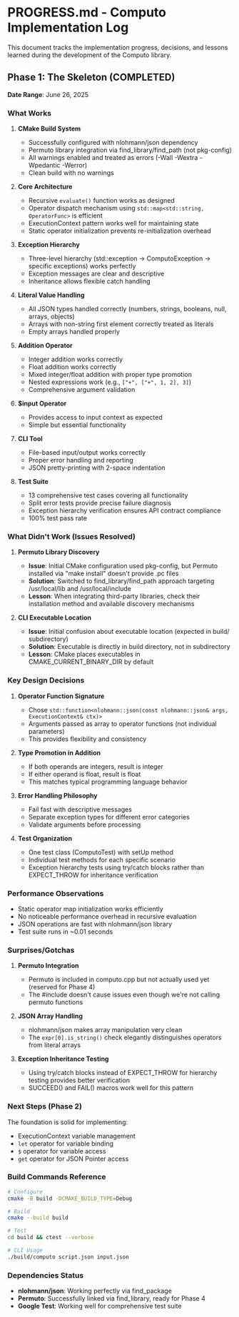 # PROGRESS.md - Computo Implementation Log

This document tracks the implementation progress, decisions, and lessons learned during the development of the Computo library.

## Phase 1: The Skeleton (COMPLETED)

**Date Range**: June 26, 2025

### What Works

1. **CMake Build System**
   - Successfully configured with nlohmann/json dependency
   - Permuto library integration via find_library/find_path (not pkg-config)
   - All warnings enabled and treated as errors (-Wall -Wextra -Wpedantic -Werror)
   - Clean build with no warnings

2. **Core Architecture**
   - Recursive `evaluate()` function works as designed
   - Operator dispatch mechanism using `std::map<std::string, OperatorFunc>` is efficient
   - ExecutionContext pattern works well for maintaining state
   - Static operator initialization prevents re-initialization overhead

3. **Exception Hierarchy**
   - Three-level hierarchy (std::exception -> ComputoException -> specific exceptions) works perfectly
   - Exception messages are clear and descriptive
   - Inheritance allows flexible catch handling

4. **Literal Value Handling**
   - All JSON types handled correctly (numbers, strings, booleans, null, arrays, objects)
   - Arrays with non-string first element correctly treated as literals
   - Empty arrays handled properly

5. **Addition Operator**
   - Integer addition works correctly
   - Float addition works correctly  
   - Mixed integer/float addition with proper type promotion
   - Nested expressions work (e.g., `["+", ["+", 1, 2], 3]`)
   - Comprehensive argument validation

6. **$input Operator**
   - Provides access to input context as expected
   - Simple but essential functionality

7. **CLI Tool**
   - File-based input/output works correctly
   - Proper error handling and reporting
   - JSON pretty-printing with 2-space indentation

8. **Test Suite**
   - 13 comprehensive test cases covering all functionality
   - Split error tests provide precise failure diagnosis
   - Exception hierarchy verification ensures API contract compliance
   - 100% test pass rate

### What Didn't Work (Issues Resolved)

1. **Permuto Library Discovery**
   - **Issue**: Initial CMake configuration used pkg-config, but Permuto installed via "make install" doesn't provide .pc files
   - **Solution**: Switched to find_library/find_path approach targeting /usr/local/lib and /usr/local/include
   - **Lesson**: When integrating third-party libraries, check their installation method and available discovery mechanisms

2. **CLI Executable Location**
   - **Issue**: Initial confusion about executable location (expected in build/ subdirectory)
   - **Solution**: Executable is directly in build directory, not in subdirectory
   - **Lesson**: CMake places executables in CMAKE_CURRENT_BINARY_DIR by default

### Key Design Decisions

1. **Operator Function Signature**
   - Chose `std::function<nlohmann::json(const nlohmann::json& args, ExecutionContext& ctx)>`
   - Arguments passed as array to operator functions (not individual parameters)
   - This provides flexibility and consistency

2. **Type Promotion in Addition**
   - If both operands are integers, result is integer
   - If either operand is float, result is float
   - This matches typical programming language behavior

3. **Error Handling Philosophy**
   - Fail fast with descriptive messages
   - Separate exception types for different error categories
   - Validate arguments before processing

4. **Test Organization**
   - One test class (ComputoTest) with setUp method
   - Individual test methods for each specific scenario
   - Exception hierarchy tests using try/catch blocks rather than EXPECT_THROW for inheritance verification

### Performance Observations

- Static operator map initialization works efficiently
- No noticeable performance overhead in recursive evaluation
- JSON operations are fast with nlohmann/json library
- Test suite runs in ~0.01 seconds

### Surprises/Gotchas

1. **Permuto Integration**
   - Permuto is included in computo.cpp but not actually used yet (reserved for Phase 4)
   - The #include doesn't cause issues even though we're not calling permuto functions

2. **JSON Array Handling**
   - nlohmann/json makes array manipulation very clean
   - The `expr[0].is_string()` check elegantly distinguishes operators from literal arrays

3. **Exception Inheritance Testing**
   - Using try/catch blocks instead of EXPECT_THROW for hierarchy testing provides better verification
   - SUCCEED() and FAIL() macros work well for this pattern

### Next Steps (Phase 2)

The foundation is solid for implementing:
- ExecutionContext variable management
- `let` operator for variable binding
- `$` operator for variable access  
- `get` operator for JSON Pointer access

### Build Commands Reference

```bash
# Configure
cmake -B build -DCMAKE_BUILD_TYPE=Debug

# Build
cmake --build build

# Test
cd build && ctest --verbose

# CLI Usage
./build/computo script.json input.json
```

### Dependencies Status

- **nlohmann/json**: Working perfectly via find_package
- **Permuto**: Successfully linked via find_library, ready for Phase 4
- **Google Test**: Working well for comprehensive test suite